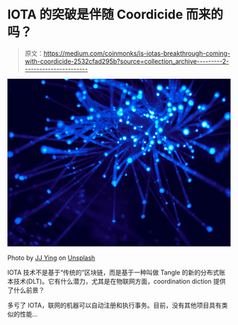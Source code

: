 # IOTA 的突破是伴随 Coordicide 而来的吗？

> 原文：<https://medium.com/coinmonks/is-iotas-breakthrough-coming-with-coordicide-2532cfad295b?source=collection_archive---------2----------------------->

![](img/c2c4278cfd5418fb18f672f21c585550.png)

Photo by [JJ Ying](https://unsplash.com/@jjying?utm_source=medium&utm_medium=referral) on [Unsplash](https://unsplash.com?utm_source=medium&utm_medium=referral)

IOTA 技术不是基于“传统的”区块链，而是基于一种叫做 Tangle 的新的分布式账本技术(DLT)。它有什么潜力，尤其是在物联网方面，coordination diction 提供了什么前景？

多亏了 IOTA，联网的机器可以自动注册和执行事务。目前，没有其他项目具有类似的性能…